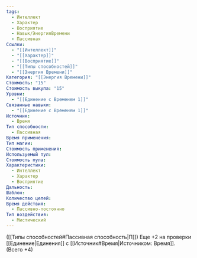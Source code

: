 ```yaml
---
tags:
  - Интеллект
  - Характер
  - Восприятие
  - Навык/ЭнергияВремени
  - Пассивная
Ссылки:
  - "[[Интеллект]]"
  - "[[Характер]]"
  - "[[Восприятие]]"
  - "[[Типы способностей]]"
  - "[[Энергия Времени]]"
Категория: "[[Энергия Времени]]"
Стоимость: "15"
Стоимость выкупа: "15"
Уровни:
  - "[[Единение с Временем 1]]"
Связанные навыки:
  - "[[Единение с Временем 1]]"
Источник:
  - Время
Тип способности:
  - Пассивная
Время применения: 
Тип магии: 
Стоимость применения: 
Используемый пул: 
Стоимость пула: 
Характеристики:
  - Интеллект
  - Характер
  - Восприятие
Дальность: 
Шаблон: 
Количество целей: 
Время действия:
  - Пассивно-постоянно
Тип воздействия:
  - Мистический
---
```

([[Типы способностей#Пассивная способность|П]]) Еще +2 на проверки [[Единение|Единения]] с [[Источник#Время|Источником: Время]]. (Всего +4)